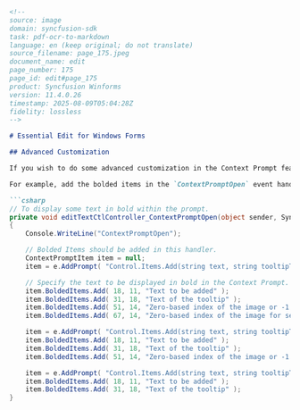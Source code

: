 ```markdown
<!--
source: image
domain: syncfusion-sdk
task: pdf-ocr-to-markdown
language: en (keep original; do not translate)
source_filename: page_175.jpeg
document_name: edit
page_number: 175
page_id: edit#page_175
product: Syncfusion Winforms
version: 11.4.0.26
timestamp: 2025-08-09T05:04:28Z
fidelity: lossless
-->

# Essential Edit for Windows Forms

## Advanced Customization

If you wish to do some advanced customization in the Context Prompt feature, like highlighting the current parameter to be input in bold, you can use the `ContextPromptOpen` and `ContextPromptUpdate` events.

For example, add the bolded items in the `ContextPromptOpen` event handler. The indices for the exact position of the text that needs to be bolded has to be manually calculated and specified along with some text information associated with that particular argument. The following code snippet illustrates this.

```csharp
// To display some text in bold within the prompt.
private void editTextCtlController_ContextPromptOpen(object sender, Syncfusion.Windows.Forms.Edit.ContextPromptUpdateEventArgs e)
{
    Console.WriteLine("ContextPromptOpen");

    // Bolded Items should be added in this handler.
    ContextPromptItem item = null;
    item = e.AddPrompt( "Control.Items.Add(string text, string tooltipText, int imageIndex, int selectedIndex)", "Specify the text of the item, its tooltip text, image index and selected image index" );

    // Specify the text to be displayed in bold in the Context Prompt.
    item.BoldedItems.Add( 18, 11, "Text to be added" );
    item.BoldedItems.Add( 31, 18, "Text of the tooltip" );
    item.BoldedItems.Add( 51, 14, "Zero-based index of the image or -1 if no image should be used." );
    item.BoldedItems.Add( 67, 14, "Zero-based index of the image for selection or -1 if no image should be used." );

    item = e.AddPrompt( "Control.Items.Add(string text, string tooltipText, int imageIndex)", "Specify the text of the item, its tooltip text, and image index" );
    item.BoldedItems.Add( 18, 11, "Text to be added" );
    item.BoldedItems.Add( 31, 18, "Text of the tooltip" );
    item.BoldedItems.Add( 51, 14, "Zero-based index of the image or -1 if no image should be used." );

    item = e.AddPrompt( "Control.Items.Add(string text, string tooltipText)", "Specify the text of the item, and its tooltip text" );
    item.BoldedItems.Add( 18, 11, "Text to be added" );
    item.BoldedItems.Add( 31, 18, "Text of the tooltip" );
}
```

<!-- tags: [essential edit, advanced customization, context prompt] keywords: [ContextPromptOpen, ContextPromptUpdate, bolded items, Syncfusion.Windows.Forms.Edit] -->
```